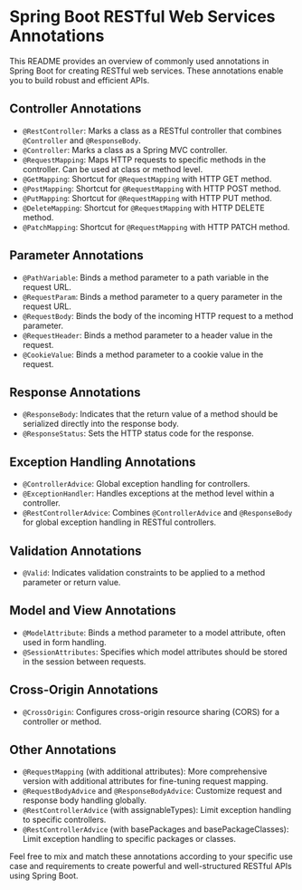 # Spring Boot RESTful Web Services Annotations

This README provides an overview of commonly used annotations in Spring Boot for creating RESTful web services. These annotations enable you to build robust and efficient APIs.

## Controller Annotations

- `@RestController`: Marks a class as a RESTful controller that combines `@Controller` and `@ResponseBody`.
- `@Controller`: Marks a class as a Spring MVC controller.
- `@RequestMapping`: Maps HTTP requests to specific methods in the controller. Can be used at class or method level.
- `@GetMapping`: Shortcut for `@RequestMapping` with HTTP GET method.
- `@PostMapping`: Shortcut for `@RequestMapping` with HTTP POST method.
- `@PutMapping`: Shortcut for `@RequestMapping` with HTTP PUT method.
- `@DeleteMapping`: Shortcut for `@RequestMapping` with HTTP DELETE method.
- `@PatchMapping`: Shortcut for `@RequestMapping` with HTTP PATCH method.

## Parameter Annotations

- `@PathVariable`: Binds a method parameter to a path variable in the request URL.
- `@RequestParam`: Binds a method parameter to a query parameter in the request URL.
- `@RequestBody`: Binds the body of the incoming HTTP request to a method parameter.
- `@RequestHeader`: Binds a method parameter to a header value in the request.
- `@CookieValue`: Binds a method parameter to a cookie value in the request.

## Response Annotations

- `@ResponseBody`: Indicates that the return value of a method should be serialized directly into the response body.
- `@ResponseStatus`: Sets the HTTP status code for the response.

## Exception Handling Annotations

- `@ControllerAdvice`: Global exception handling for controllers.
- `@ExceptionHandler`: Handles exceptions at the method level within a controller.
- `@RestControllerAdvice`: Combines `@ControllerAdvice` and `@ResponseBody` for global exception handling in RESTful controllers.

## Validation Annotations

- `@Valid`: Indicates validation constraints to be applied to a method parameter or return value.

## Model and View Annotations

- `@ModelAttribute`: Binds a method parameter to a model attribute, often used in form handling.
- `@SessionAttributes`: Specifies which model attributes should be stored in the session between requests.

## Cross-Origin Annotations

- `@CrossOrigin`: Configures cross-origin resource sharing (CORS) for a controller or method.

## Other Annotations

- `@RequestMapping` (with additional attributes): More comprehensive version with additional attributes for fine-tuning request mapping.
- `@RequestBodyAdvice` and `@ResponseBodyAdvice`: Customize request and response body handling globally.
- `@RestControllerAdvice` (with assignableTypes): Limit exception handling to specific controllers.
- `@RestControllerAdvice` (with basePackages and basePackageClasses): Limit exception handling to specific packages or classes.

Feel free to mix and match these annotations according to your specific use case and requirements to create powerful and well-structured RESTful APIs using Spring Boot.
